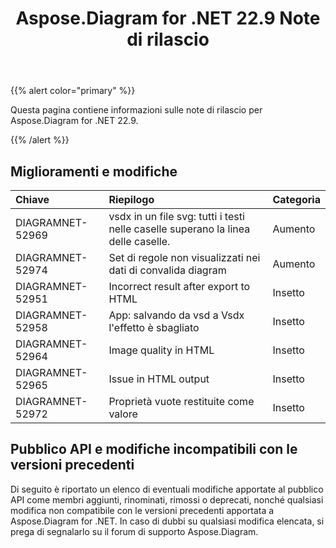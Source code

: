 ﻿---
title: Aspose.Diagram for .NET 22.9 Note di rilascio
type: docs
weight: 19
url: /it/net/aspose-diagram-for-net-22-9-release-notes/
---
{{% alert color="primary" %}} 

Questa pagina contiene informazioni sulle note di rilascio per Aspose.Diagram for .NET 22.9.

{{% /alert %}} 
## **Miglioramenti e modifiche**

|**Chiave**|**Riepilogo**|**Categoria**|
|:- |:- |:- |
|DIAGRAMNET-52969|vsdx in un file svg: tutti i testi nelle caselle superano la linea delle caselle.|Aumento|
|DIAGRAMNET-52974|Set di regole non visualizzati nei dati di convalida diagram|Aumento|
|DIAGRAMNET-52951|Incorrect result after export to HTML|Insetto|
|DIAGRAMNET-52958|App: salvando da vsd a Vsdx l'effetto è sbagliato|Insetto|
|DIAGRAMNET-52964|Image quality in HTML|Insetto|
|DIAGRAMNET-52965|Issue in HTML output|Insetto|
|DIAGRAMNET-52972|Proprietà vuote restituite come valore|Insetto|

## **Pubblico API e modifiche incompatibili con le versioni precedenti**
Di seguito è riportato un elenco di eventuali modifiche apportate al pubblico API come membri aggiunti, rinominati, rimossi o deprecati, nonché qualsiasi modifica non compatibile con le versioni precedenti apportata a Aspose.Diagram for .NET. In caso di dubbi su qualsiasi modifica elencata, si prega di segnalarlo su il forum di supporto Aspose.Diagram.